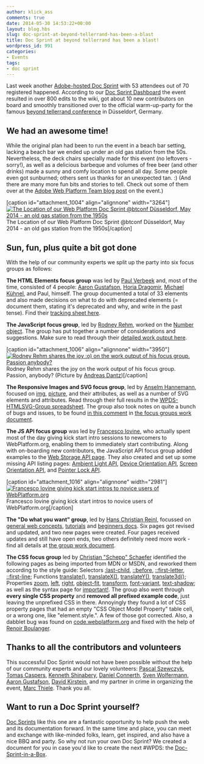 ```yaml
---
author: klick_ass
comments: true
date: 2014-05-30 14:53:22+00:00
layout: blog.hbs
slug: doc-sprint-at-beyond-tellerrand-has-been-a-blast
title: Doc Sprint at beyond tellerrand has been a blast!
wordpress_id: 991
categories:
- Events
tags:
- doc sprint
---
```


Last week another [Adobe-hosted Doc Sprint](http://lanyrd.com/2014/wpds-dusseldorf/) with 53 attendees out of 70 registered happened. According to our [Doc Sprint Dashboard](https://github.com/webplatform/DocSprintDashboard) the event resulted in over 800 edits to the wiki, got about 10 new contributors on board and smoothly transitioned over to the official warm-up-party for the famous [beyond tellerrand conference](http://2014.beyondtellerrand.com/side-events) in Düsseldorf, Germany.


## We had an awesome time!


While the original plan had been to run the event in a beach bar setting, lacking a beach bar we ended up under an old gas station from the 50s. Nevertheless, the deck chairs specially made for this event (no leftovers - sorry!), as well as a delicious barbeque and volumes of free beer (and other drinks) made a sunny and comfy location to spend all day. Some people even got sunburned; others sent us thanks for an unexpected tan. :) ﻿(And there are many more fun bits and stories to tell. Check out some of them over at the [Adobe Web Platform Team blog post](https://blogs.adobe.com/webplatform/2014/05/30/bbq-beer-web-platform-docs-ftw/) on the event.)

[caption id="attachment_1004" align="alignnone" width="3264"][![The Location of our Web Platform Doc Sprint @btconf Düsseldorf, May 2014 - an old gas station from the 1950s](//static.webplatform.org/wpd-blog/2014/05/WPDS_duesseldorf_2014_location.jpg)](//static.webplatform.org/wpd-blog/2014/05/WPDS_duesseldorf_2014_location@2x.jpg) The Location of our Web Platform Doc Sprint @btconf Düsseldorf, May 2014 - an old gas station from the 1950s[/caption]


## Sun, fun, plus quite a bit got done


With the help of our community experts we split up the party into six focus groups as follows:

**The HTML Elements focus group** was led by [Paul Verbeek](http://docs.webplatform.org/wiki/User:Paulv) and, most of the time, consisted of 4 people: [Aaron Gustafson](http://docs.webplatform.org/wiki/User:AaronGustafson), [Horia Dragomir](http://docs.webplatform.org/wiki/User:Horia), [Michael Kühnel](http://docs.webplatform.org/wiki/User:Mkuehnel), and Paul, himself. The group documented a total of 33 elements and also made decisions on what to do with deprecated elements (= document them, stating it's deprecated and why, and write in the past tense). Find their [tracking sheet here](http://docs.webplatform.org/wiki/Meta:web_platform_wednesday/html_elements).

**The JavaScript focus group**, led by [Rodney Rehm](http://docs.webplatform.org/wiki/User:Rodneyrehm), worked on the [Number object](http://docs.webplatform.org/wiki/javascript/Number). The group has put together a number of considerations and suggestions. Make sure to read through their [detailed work output here](https://gist.github.com/rodneyrehm/b39aa66351bbd3e2371c#file-feedback-md).

[caption id="attachment_1006" align="alignnone" width="3950"][![Rodney Rehm shares the joy :o) on the work output of his focus group. Passion anybody?](//static.webplatform.org/wpd-blog/2014/05/WPDS_duesseldorf_2014_rodney_rehm.jpg)](//static.webplatform.org/wpd-blog/2014/05/WPDS_duesseldorf_2014_rodney_rehm@2x.jpg) Rodney Rehm shares the joy on the work output of his focus group. Passion, anybody? (Picture by [Andreas Dantz](http://twitter.com/dantz))[/caption]

**The Responsive Images and SVG focus group**, led by [Anselm Hannemann](http://docs.webplatform.org/wiki/User:Anselm), focused on [img](http://docs.webplatform.org/wiki/html/elements/img), [picture](http://docs.webplatform.org/wiki/html/elements/picture), and their attributes, as well as a number of SVG elements and attributes. Read through their full results in the [WPDS-HTMLSVG-Group spreadsheet](https://docs.google.com/spreadsheets/d/1c1iMXbLln0x0Dmq4_xFEpoL3MdkcVhXfLQDEaHvkKgY/edit?pli=1#gid=0). The group also took notes on quite a bunch of bugs and issues, to be found [in this comment](https://gist.github.com/anselmh/a9ce8154f1ca3e41d3c0#comment-1230917) in [the focus groups work document](https://gist.github.com/anselmh/a9ce8154f1ca3e41d3c0).

**The JS API focus group** was led by [Francesco Iovine](http://docs.webplatform.org/wiki/User:Franciov), who actually spent most of the day giving kick start intro sessions to newcomers to WebPlatform.org, enabling them to immediately start contributing. Along with on-boarding new contributors, the JavaScript API focus group added examples to the [Web Storage API page](http://docs.webplatform.org/wiki/apis/web-storage). They also created and set up some missing API listing pages: [Ambient Light API](http://docs.webplatform.org/wiki/apis/ambient_light), [Device Orientation API](http://docs.webplatform.org/wiki/apis/device_orientation), [Screen Orientation API](http://docs.webplatform.org/wiki/apis/screen_orientation), and [Pointer Lock API](http://docs.webplatform.org/wiki/apis/pointer_lock).

[caption id="attachment_1016" align="alignnone" width="2981"][![Francesco Iovine giving kick start intros to novice users of WebPlatform.org](//static.webplatform.org/wpd-blog/2014/05/WPDS_duesseldorf_2014_francesco_iovine.jpg)](//static.webplatform.org/wpd-blog/2014/05/WPDS_duesseldorf_2014_francesco_iovine@2x.jpg) Francesco Iovine giving kick start intros to novice users of WebPlatform.org[/caption]

**The "Do what you want" group**, led by [Hans Christian Reinl](http://docs.webplatform.org/wiki/User:Drublic), focussed on [general web concepts](http://docs.webplatform.org/wiki/concepts), [tutorials](http://docs.webplatform.org/wiki/tutorials) and [beginners docs](http://docs.webplatform.org/wiki/beginners). Six pages got revised and updated, and two new pages were created. Four pages received updates and still have open ends, two others definitely need more work - find all details at [the group work document](https://docs.google.com/spreadsheets/d/1oNlctt17l9zjEg-2uQvzfDPcXDaR0PdWQWvJaz3yG6Q/edit#gid=0).

**The CSS focus group** led by [Christian "Schepp" Schaefer](http://docs.webplatform.org/wiki/User:Schepp) identified the following pages as being imported from MDN or MSDN, and reworked them according to the style guide: Selectors [:last-child](http://docs.webplatform.org/wiki/css/selectors/pseudo-classes/:last-child), [::before](http://docs.webplatform.org/wiki/css/selectors/pseudo-elements/::before), [::first-letter](http://docs.webplatform.org/wiki/css/selectors/pseudo-elements/::first-letter), [::first-line](http://docs.webplatform.org/wiki/css/selectors/pseudo-elements/::first-line); Functions [translate()](http://docs.webplatform.org/wiki/css/functions/translate()), [translateX()](http://docs.webplatform.org/wiki/css/functions/translateX()), [translateY()](http://docs.webplatform.org/wiki/css/functions/translateY()), [translate3d()](http://docs.webplatform.org/wiki/css/functions/translate3d()); Properties [zoom](http://docs.webplatform.org/wiki/css/properties/zoom), [left](http://docs.webplatform.org/wiki/css/properties/left), [right](http://docs.webplatform.org/wiki/css/properties/right), [object-fit](http://docs.webplatform.org/wiki/css/properties/object-fit), [transform](http://docs.webplatform.org/wiki/css/properties/transform), [font-variant](http://docs.webplatform.org/wiki/css/properties/font-variant), [text-shadow](http://docs.webplatform.org/wiki/css/properties/text-shadow); as well as the syntax page for [important!](http://docs.webplatform.org/wiki/css/syntax/important). The group also went through **every single CSS property** and **removed all prefixed example code**, just leaving the unprefixed CSS in there. Annoyingly they found a lot of CSS property pages that had an empty "CSS Object Model Property" table cell, or a wrong one, like "element.style.". A few of those got corrected. Also, a dabblet bug was found on [code.webplatform.org](http://code.webplatform.org) and fixed with the help of [Renoir Boulanger](http://docs.webplatform.org/wiki/User:Renoirb).


## Thanks to all the contributors and volunteers


This successful Doc Sprint would not have been possible without the help of our community experts and our lovely volunteers: [Pascal Szewczyk](http://docs.webplatform.org/wiki/User:Pepo), [Tomas Caspers](http://docs.webplatform.org/wiki/User:Tcaspers), [Kenneth Shinabery](http://twitter.com/KShinabery212), [Daniel Connerth](http://twitter.com/DanielConnerth), [Sven Wolfermann](http://docs.webplatform.org/wiki/User:Maddesigns), [Aaron Gustafson](http://docs.webplatform.org/wiki/User:AaronGustafson), [David Kirstein](http://docs.webplatform.org/wiki/User:Frozenice), and my partner in crime in organizing the event, [Marc Thiele](http://twitter.com/marcthiele). Thank you all.


## Want to run a Doc Sprint yourself?


[Doc Sprints](http://docs.webplatform.org/wiki/WPD:Community/Community_Events) like this one are a fantastic opportunity to help push the web and its documentation forward. In the same time and place, you can meet and exchange with like-minded folks, learn, get inspired, and also have a nice BBQ and party. So why not run your own Doc Sprint? We created a document for you in case you'd like to create the next #WPDS: the [Doc-Sprint-in-a-Box](http://docs.webplatform.org/wiki/WPD:Doc_Sprint).
